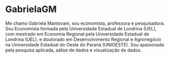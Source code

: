 # GabrielaGM


Me chamo Gabriela Mantovani, sou economista, professora e pesquisadora. Sou Economista formada pela Universidade Estadual de Londrina (UEL), com mestrado em Economia Regional pela Universidade Estadual de Londrina (UEL), e doutorado em Desenvolvimento Regional e Agronegócio na Universidade Estadual do Oeste do Paraná (UNIOESTE). Sou apaixonada pela pesquisa aplicada, aálise de dados e visualização de dados.
